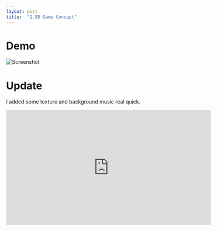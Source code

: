```yaml
---
layout: post
title:  "2.5D Game Concept"
---
```


# Demo

![Screenshot](https://images-wixmp-ed30a86b8c4ca887773594c2.wixmp.com/f/c4340bf5-4e0b-4caf-8931-5a47e42fcd06/debu4rm-6686d08a-2804-42cf-be8f-cd2bfb15ccfb.gif?token=eyJ0eXAiOiJKV1QiLCJhbGciOiJIUzI1NiJ9.eyJzdWIiOiJ1cm46YXBwOiIsImlzcyI6InVybjphcHA6Iiwib2JqIjpbW3sicGF0aCI6IlwvZlwvYzQzNDBiZjUtNGUwYi00Y2FmLTg5MzEtNWE0N2U0MmZjZDA2XC9kZWJ1NHJtLTY2ODZkMDhhLTI4MDQtNDJjZi1iZThmLWNkMmJmYjE1Y2NmYi5naWYifV1dLCJhdWQiOlsidXJuOnNlcnZpY2U6ZmlsZS5kb3dubG9hZCJdfQ.4ismWGYrCvLdupRmXhdNhp8q6G-cUkaBgKP4vxF6eCw)

# Update

I added some texture and background music real quick.

<iframe width="560" height="315" src="https://www.youtube-nocookie.com/embed/Qtb7xpYy1mQ" frameborder="0" allow="accelerometer; autoplay; clipboard-write; encrypted-media; gyroscope; picture-in-picture" allowfullscreen></iframe>
